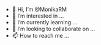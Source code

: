 - 👋 Hi, I’m @MonikaRM
- 👀 I’m interested in ...
- 🌱 I’m currently learning ...
- 💞️ I’m looking to collaborate on ...
- 📫 How to reach me ...

<!---
MonikaRM/MonikaRM is a ✨ special ✨ repository because its `README.md` (this file) appears on your GitHub profile.
You can click the Preview link to take a look at your changes.
--->
